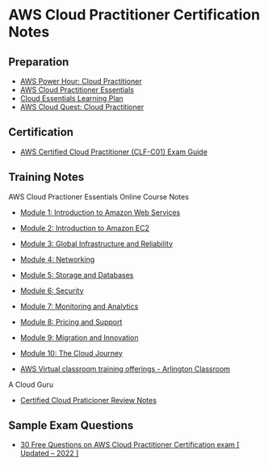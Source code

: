 # AWS Cloud Practitioner Certification Notes

## Preparation
- [AWS Power Hour: Cloud Practitioner](https://pages.awscloud.com/global-traincert-twitch-power-hour-cloud-practitioner.html?cp=sec&sec=prep)
- [AWS Cloud Practitioner Essentials](https://aws.amazon.com/training/digital/aws-cloud-practitioner-essentials/?cp=sec&sec=prep)
- [Cloud Essentials Learning Plan](https://explore.skillbuilder.aws/learn/public/learning_plan/view/82/cloud-foundations-learning-plan?la=sec&sec=lp)
- [AWS Cloud Quest: Cloud Practitioner](https://explore.skillbuilder.aws/learn/course/external/view/elearning/11458/aws-cloud-quest-cloud-practitioner?lacp=sec&sec=lp)

## Certification
- [AWS Certified Cloud Practitioner (CLF-C01) Exam Guide](https://d1.awsstatic.com/training-and-certification/docs-cloud-practitioner/AWS-Certified-Cloud-Practitioner_Exam-Guide.pdf)

## Training Notes
AWS Cloud Practioner Essentials Online Course Notes
- [Module 1: Introduction to Amazon Web Services](https://github.com/pslucas0212/AWS-Cloud-Practioner-Class-Module-01)
- [Module 2: Introduction to Amazon EC2](https://github.com/pslucas0212/AWS-Cloud-Practioner-Class-Module-02)
- [Module 3: Global Infrastructure and Reliability](https://github.com/pslucas0212/AWS-Cloud-Practioner-Module-3)
- [Module 4: Networking](https://github.com/pslucas0212/AWS-Cloud-Practitioner-Class-04)
- [Module 5: Storage and Databases](https://github.com/pslucas0212/AWS-Cloud-Practioner-Class-Module-05)
- [Module 6: Security](https://github.com/pslucas0212/AWS-Cloud-Practioner-Class-Module-06)
- [Module 7: Monitoring and Analytics](https://github.com/pslucas0212/AWS-Cloud-Practioner-Class-Module-07)
- [Module 8: Pricing and Support](https://github.com/pslucas0212/AWS-Cloud-Practioner-Class-Module-08)
- [Module 9: Migration and Innovation ](https://github.com/pslucas0212/AWS-Cloud-Practioner-Class-Module-09)
- [Module 10: The Cloud Journey](https://github.com/pslucas0212/AWS-Cloud-Practioner-Class-Module-10)

- [AWS Virtual classroom training offerings - Arlington Classroom](https://aws.amazon.com/training/skills-centers/arlington-skills-center/)
 
 A Cloud Guru
 - [Certified Cloud Praticioner Review Notes](https://github.com/pslucas0212/AWS-Review-Notes)

## Sample Exam Questions
- [30 Free Questions on AWS Cloud Practitioner Certification exam [ Updated – 2022 ]](https://www.whizlabs.com/blog/aws-cloud-practitioner-certification-questions/)
